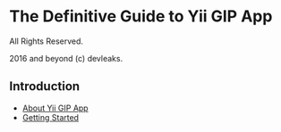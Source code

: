 The Definitive Guide to Yii GIP App
===================================

All Rights Reserved.

2016 and beyond (c) devleaks.


Introduction
------------

* [About Yii GIP App](about.md)
* [Getting Started](intro.md)
